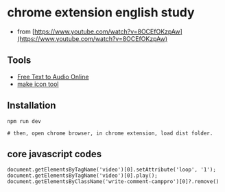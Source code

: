 # chrome extension english study 
* from [https://www.youtube.com/watch?v=8OCEfOKzpAw](https://www.youtube.com/watch?v=8OCEfOKzpAw)


## Tools
* [Free Text to Audio Online](https://freetts.com/)
* [make icon tool](https://www.vistaprint.com/logomaker/gallery)


## Installation
```
npm run dev

# then, open chrome browser, in chrome extension, load dist folder.
```

## core javascript codes
```
document.getElementsByTagName('video')[0].setAttribute('loop', '1'); document.getElementsByTagName('video')[0].play(); document.getElementsByClassName('write-comment-camppro')[0]?.remove()
```